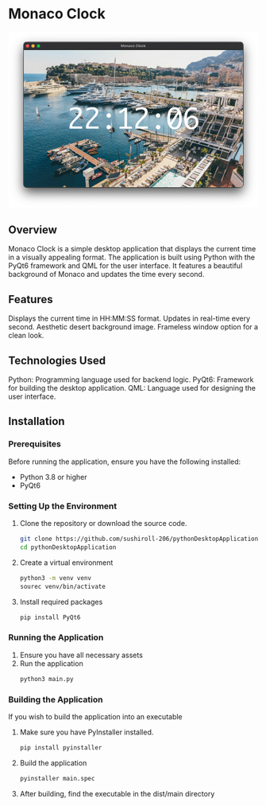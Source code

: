 # Monaco Clock

![Monaco Clock Screenshot](img/monacoClock.png)

## Overview

Monaco Clock is a simple desktop application that displays the current time in a visually appealing format. The application is built using Python with the PyQt6 framework and QML for the user interface. It features a beautiful background of Monaco and updates the time every second.

## Features

Displays the current time in HH:MM:SS
format.
Updates in real-time every second.
Aesthetic desert background image.
Frameless window option for a clean look.

## Technologies Used

Python: Programming language used for backend logic.
PyQt6: Framework for building the desktop application.
QML: Language used for designing the user interface.

## Installation
### Prerequisites
Before running the application, ensure you have the following installed:

- Python 3.8 or higher
- PyQt6

### Setting Up the Environment

1. Clone the repository or download the source code.

   ```bash
   git clone https://github.com/sushiroll-206/pythonDesktopApplication.git
   cd pythonDesktopApplication
   ```
2. Create a virtual environment

    ```bash
    python3 -m venv venv
    sourec venv/bin/activate
    ```
3. Install required packages
    ```bash
    pip install PyQt6
    ```
### Running the Application
1. Ensure you have all necessary assets
2. Run the application
    ```bash
    python3 main.py
    ```
### Building the Application
If you wish to build the application into an executable

1. Make sure you have PyInstaller installed. 
    ```bash
    pip install pyinstaller
    ```
2. Build the application
    ```bash 
    pyinstaller main.spec
    ```
3. After building, find the executable in the dist/main directory
